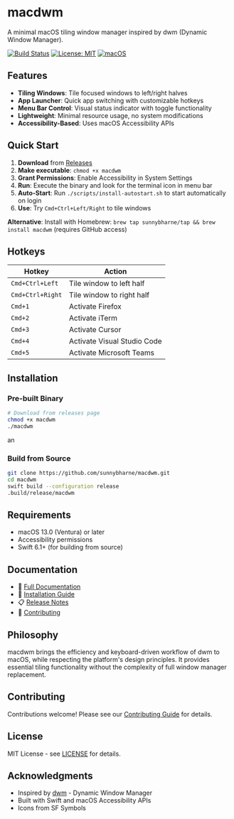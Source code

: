 # macdwm

A minimal macOS tiling window manager inspired by dwm (Dynamic Window Manager).

[![Build Status](https://github.com/sunnybharne/macdwm/workflows/CI/badge.svg)](https://github.com/sunnybharne/macdwm/actions)
[![License: MIT](https://img.shields.io/badge/License-MIT-yellow.svg)](https://opensource.org/licenses/MIT)
[![macOS](https://img.shields.io/badge/macOS-13.0+-blue.svg)](https://www.apple.com/macos/)

## Features

- **Tiling Windows**: Tile focused windows to left/right halves
- **App Launcher**: Quick app switching with customizable hotkeys
- **Menu Bar Control**: Visual status indicator with toggle functionality
- **Lightweight**: Minimal resource usage, no system modifications
- **Accessibility-Based**: Uses macOS Accessibility APIs

## Quick Start

1. **Download** from [Releases](https://github.com/sunnybharne/macdwm/releases)
2. **Make executable**: `chmod +x macdwm`
3. **Grant Permissions**: Enable Accessibility in System Settings
4. **Run**: Execute the binary and look for the terminal icon in menu bar
5. **Auto-Start**: Run `./scripts/install-autostart.sh` to start automatically on login
6. **Use**: Try `Cmd+Ctrl+Left/Right` to tile windows

**Alternative**: Install with Homebrew: `brew tap sunnybharne/tap && brew install macdwm` (requires GitHub access)

## Hotkeys

| Hotkey | Action |
|--------|--------|
| `Cmd+Ctrl+Left` | Tile window to left half |
| `Cmd+Ctrl+Right` | Tile window to right half |
| `Cmd+1` | Activate Firefox |
| `Cmd+2` | Activate iTerm |
| `Cmd+3` | Activate Cursor |
| `Cmd+4` | Activate Visual Studio Code |
| `Cmd+5` | Activate Microsoft Teams |

## Installation

### Pre-built Binary
```bash
# Download from releases page
chmod +x macdwm
./macdwm
```
an
### Build from Source
```bash
git clone https://github.com/sunnybharne/macdwm.git
cd macdwm
swift build --configuration release
.build/release/macdwm
```

## Requirements

- macOS 13.0 (Ventura) or later
- Accessibility permissions
- Swift 6.1+ (for building from source)

## Documentation

- 📖 [Full Documentation](https://sunnybharne.github.io/macdwm/)
- 🚀 [Installation Guide](https://sunnybharne.github.io/macdwm/installation/)
- 📋 [Release Notes](https://sunnybharne.github.io/macdwm/releases/)
- 🤝 [Contributing](https://sunnybharne.github.io/macdwm/contributing/)

## Philosophy

macdwm brings the efficiency and keyboard-driven workflow of dwm to macOS, while respecting the platform's design principles. It provides essential tiling functionality without the complexity of full window manager replacement.

## Contributing

Contributions welcome! Please see our [Contributing Guide](https://sunnybharne.github.io/macdwm/contributing/) for details.

## License

MIT License - see [LICENSE](LICENSE) for details.

## Acknowledgments

- Inspired by [dwm](https://dwm.suckless.org/) - Dynamic Window Manager
- Built with Swift and macOS Accessibility APIs
- Icons from SF Symbols